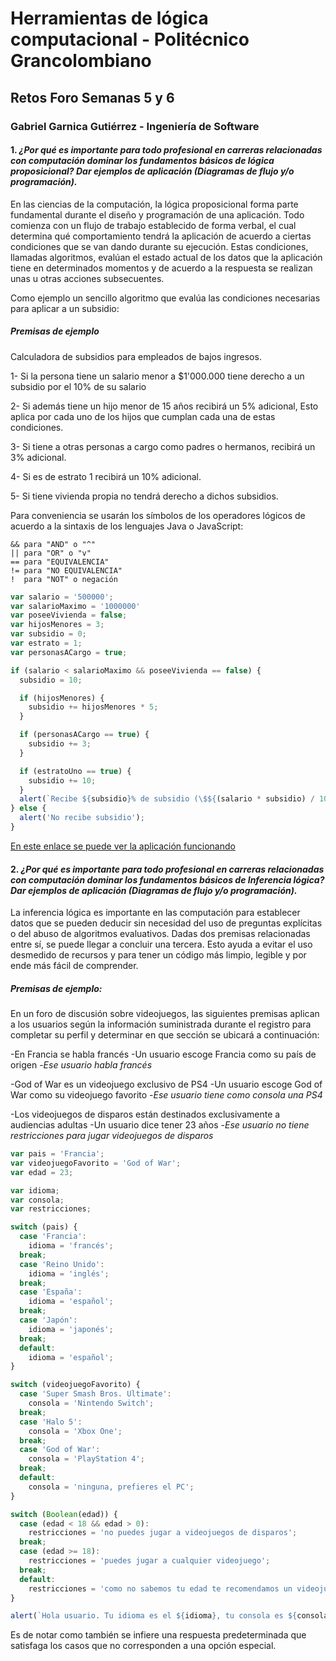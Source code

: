 # Herramientas de lógica computacional - Politécnico Grancolombiano
## Retos Foro Semanas 5 y 6
### Gabriel Garnica Gutiérrez - Ingeniería de Software

#### 1. *¿Por qué es importante para todo profesional en carreras relacionadas con computación dominar los fundamentos básicos de lógica proposicional? Dar ejemplos de aplicación (Diagramas de flujo y/o programación).*

En las ciencias de la computación, la lógica proposicional forma parte fundamental durante el diseño y programación de una aplicación. Todo comienza con un flujo de trabajo establecido de forma verbal, el cual determina qué comportamiento tendrá la aplicación de acuerdo a ciertas condiciones que se van dando durante su ejecución. Estas condiciones, llamadas algoritmos, evalúan el estado actual de los datos que la aplicación tiene en determinados momentos y de acuerdo a la respuesta se realizan unas u otras acciones subsecuentes.

Como ejemplo un sencillo algoritmo que evalúa las condiciones necesarias para aplicar a un subsidio:

##### Premisas de ejemplo

Calculadora de subsidios para empleados de bajos ingresos.

1- Si la persona tiene un salario menor a $1'000.000 tiene derecho a un subsidio por el 10% de su salario

2- Si además tiene un hijo menor de 15 años recibirá un 5% adicional, Esto aplica por cada uno de los hijos que cumplan cada una de estas condiciones.

3- Si tiene a otras personas a cargo como padres o hermanos, recibirá un 3% adicional.

4- Si es de estrato 1 recibirá un 10% adicional.

5- Si tiene vivienda propia no tendrá derecho a dichos subsidios.

Para conveniencia se usarán los símbolos de los operadores lógicos de acuerdo a la sintaxis de los lenguajes Java o JavaScript:

```
&& para "AND" o "^"
|| para "OR" o "v"
== para "EQUIVALENCIA"
!= para "NO EQUIVALENCIA"
!  para "NOT" o negación
```

```javascript
var salario = '500000';
var salarioMaximo = '1000000'
var poseeVivienda = false;
var hijosMenores = 3;
var subsidio = 0;
var estrato = 1;
var personasACargo = true;

if (salario < salarioMaximo && poseeVivienda == false) {
  subsidio = 10;

  if (hijosMenores) {
    subsidio += hijosMenores * 5;
  }

  if (personasACargo == true) {
    subsidio += 3;
  }

  if (estratoUno == true) {
    subsidio += 10;
  }
  alert(`Recibe ${subsidio}% de subsidio (\$${(salario * subsidio) / 100})`);
} else {
  alert('No recibe subsidio');
}
```

[En este enlace se puede ver la aplicación funcionando](https://codepen.io/garnicag/pen/axxQQm)

#### 2. *¿Por qué es importante para todo profesional en carreras relacionadas con computación dominar los fundamentos básicos de Inferencia lógica? Dar ejemplos de aplicación (Diagramas de flujo y/o programación).*

La inferencia lógica es importante en las computación para establecer datos que se pueden deducir sin necesidad del uso de preguntas explícitas o del abuso de algoritmos evaluativos. Dadas dos premisas relacionadas entre sí, se puede llegar a concluir una tercera. Esto ayuda a evitar el uso desmedido de recursos y para tener un código más limpio, legible y por ende más fácil de comprender.

##### Premisas de ejemplo:

En un foro de discusión sobre videojuegos, las siguientes premisas aplican a los usuarios según la información suministrada durante el registro para completar su perfil y determinar en que sección se ubicará a continuación:

-En Francia se habla francés
-Un usuario escoge Francia como su país de origen
-*Ese usuario habla francés*

-God of War es un videojuego exclusivo de PS4
-Un usuario escoge God of War como su videojuego favorito
-*Ese usuario tiene como consola una PS4*

-Los videojuegos de disparos están destinados exclusivamente a audiencias adultas
-Un usuario dice tener 23 años
-*Ese usuario no tiene restricciones para jugar videojuegos de disparos*

```javascript
var pais = 'Francia';
var videojuegoFavorito = 'God of War';
var edad = 23;

var idioma;
var consola;
var restricciones;

switch (pais) {
  case 'Francia':
    idioma = 'francés';
  break;
  case 'Reino Unido':
    idioma = 'inglés';
  break;
  case 'España':
    idioma = 'español';
  break;
  case 'Japón':
    idioma = 'japonés';
  break;
  default:
    idioma = 'español';
}

switch (videojuegoFavorito) {
  case 'Super Smash Bros. Ultimate':
    consola = 'Nintendo Switch';
  break;
  case 'Halo 5':
    consola = 'Xbox One';
  break;
  case 'God of War':
    consola = 'PlayStation 4';
  break;
  default:
    consola = 'ninguna, prefieres el PC';
}

switch (Boolean(edad)) {
  case (edad < 18 && edad > 0):
    restricciones = 'no puedes jugar a videojuegos de disparos';
  break;
  case (edad >= 18):
    restricciones = 'puedes jugar a cualquier videojuego';
  break;
  default:
    restricciones = 'como no sabemos tu edad te recomendamos un videojuego para todo público';
}

alert(`Hola usuario. Tu idioma es el ${idioma}, tu consola es ${consola} y ${restricciones}`);

```

Es de notar como también se infiere una respuesta predeterminada que satisfaga los casos que no corresponden a una opción especial.